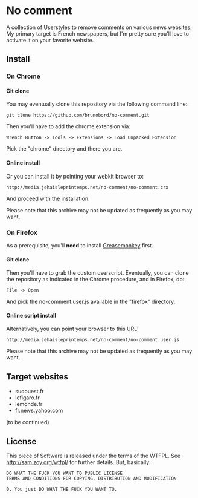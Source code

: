 # No comment

A collection of Userstyles to remove comments on various news websites. 
My primary target is French newspapers, but I'm pretty sure you'll love to
activate it on your favorite website.

## Install

### On Chrome

#### Git clone

You may eventually clone this repository via the following command line::

    git clone https://github.com/brunobord/no-comment.git

Then you'll have to add the chrome extension via:

    Wrench Button -> Tools -> Extensions -> Load Unpacked Extension

Pick the "chrome" directory and there you are.

#### Online install

Or you can install it by pointing your webkit browser to:

    http://media.jehaisleprintemps.net/no-comment/no-comment.crx

And proceed with the installation.

Please note that this archive may not be updated as frequently as you may want.

### On Firefox

As a prerequisite, you'll **need** to install [Greasemonkey](https://addons.mozilla.org/en-US/firefox/addon/greasemonkey/)
first.

#### Git clone

Then you'll have to grab the custom userscript. Eventually, you can clone the
repository as indicated in the Chrome procedure, and in Firefox, do:

    File -> Open

And pick the no-comment.user.js available in the "firefox" directory.

#### Online script install

Alternatively, you can point your browser to this URL:
    
    http://media.jehaisleprintemps.net/no-comment/no-comment.user.js

Please note that this archive may not be updated as frequently as you may want.


## Target websites

* sudouest.fr
* lefigaro.fr
* lemonde.fr
* fr.news.yahoo.com

(to be continued)

## License

This piece of Software is released under the terms of the WTFPL. See
http://sam.zoy.org/wtfpl/ for further details. But, basically:



    DO WHAT THE FUCK YOU WANT TO PUBLIC LICENSE 
    TERMS AND CONDITIONS FOR COPYING, DISTRIBUTION AND MODIFICATION 

    0. You just DO WHAT THE FUCK YOU WANT TO. 
    
    